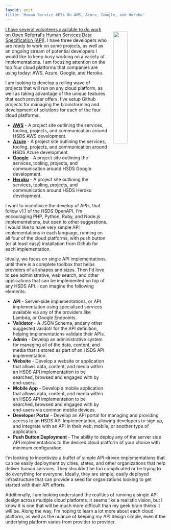 ```yaml
---
layout: post
title: 'Human Service APIs On AWS, Azure, Google, and Heroku'
---
```

<p><img style="padding: 15px;" src="http://kinlane-productions.s3.amazonaws.com/api_evangelist_site/blog/open_referral_aws_google_azure_heroku.png" alt="" width="30%" align="right" /></p>
<p><a href="https://openreferral.github.io/api-specification/definition/">I have several&nbsp;volunteers available to do work on Open Referral's Human Services Data Specification (API)</a>. I have three developers who are ready to work on some projects, as well as an ongoing stream of potential developers I would like to keep busy working on a variety of implementations. I am focusing attention on the top four cloud platforms that companies are using today: AWS, Azure, Google, and Heroku.&nbsp;</p>
<p>I am looking to develop a rolling wave of projects that will run on any cloud platform, as well as taking advantage of the unique features that each provider offers. I've setup Github projects for managing the brainstorming and development of solutions for each of the four cloud platforms:</p>
<ul>
<li><strong><a href="http://open.referral.aws.adopta.agency/">AWS</a></strong> - A project site outlining the services, tooling, projects, and communication around HSDS AWS development.</li>
<li><strong><a href="http://open.referral.azure.adopta.agency/">Azure</a></strong> -&nbsp;A project site outlining the services, tooling, projects, and communication around HSDS Azure development.</li>
<li><strong><a href="http://open.referral.google.adopta.agency/">Google</a></strong> -&nbsp;A project site outlining the services, tooling, projects, and communication around HSDS Google development.</li>
<li><strong><a href="http://open.referral.heroku.adopta.agency/">Heroku</a></strong> -&nbsp;A project site outlining the services, tooling, projects, and communication around HSDS Heroku development.</li>
</ul>
<p>I want to incentivize the develop of APIs, that follow v1.1 of the HSDS OpenAPI. I'm encouraging PHP, Python, Ruby, and Node.js implementations, but open to other suggestions. I would like to have very simple API implementations in each language, running on all four of the cloud platforms, with push button (or at least easy) installation from Github for each implementation.</p>
<p>Ideally, we focus on single API implementations, until there is a complete toolbox that helps providers of all shapes and sizes. Then I'd love to see administrative, web search, and other applications that can be implemented on top of any HSDS API. I can imagine the following elements:</p>
<ul>
<li><strong>API</strong> - Server-side implementations, or API implementation using specialized services available via any of the providers like Lambda, or Google Endpoints.</li>
<li><strong>Validator</strong> - A JSON Schema, andany other suggested validotr for the API definition, helping implementations validate their APIs.</li>
<li><strong>Admin</strong> - Develop an administrative system for managing all of the data, content, and media that is stored as part of an HSDS API implementation.</li>
<li><strong>Website</strong> - Develop a website or application that allows data, content, and media within an HSDS API implementation to be searched, browsed and engaged with by end-users.</li>
<li><strong>Mobile App</strong> -&nbsp;Develop a mobile application that allows data, content, and media within an HSDS API implementation to be searched, browsed and engaged with by end-users via common mobile devices.</li>
<li><strong>Developer Porta</strong>l - Develop an API portal for managing and providing access to an HSDS API Implementation, allowing developers to sign up, and integrate with an API in their web, mobile, or another type of application.</li>
<li><strong>Push Button Deployment </strong>- The ability to deploy any of the server side API implementations to the desired cloud platform of your choice with minimum configuration.</li>
</ul>
<p>I'm looking to incentivize a buffet of simple API-driven implementations that can be easily deployment by cities, states, and other organizations that help deliver human services. They shouldn't be too complicated or be trying to do everything for everyone. Ideally, they are simple, easily deployed infrastructure that can provide a seed for organizations looking to get started with their API efforts.</p>
<p>Additionally, I am looking understand the realities of running a single API design across multiple cloud platforms. It seems like a realistic vision, but I know it is one that will be much more difficult than my geek brain thinks it will be. Along the way, I'm hoping to learn a lot more about each cloud platform, as well as the nuance of keeping my API design simple, even if the underlying platform varies from provider to provider.</p>
<ul>
</ul>
